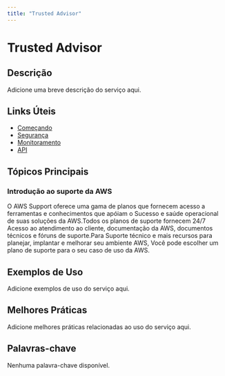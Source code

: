 ```yaml
---
title: "Trusted Advisor"
---
```


# Trusted Advisor

## Descrição

Adicione uma breve descrição do serviço aqui.

## Links Úteis

- [Começando](https://docs.aws.amazon.com/awssupport/latest/user/getting-started.html)
- [Segurança](https://docs.aws.amazon.com/awssupport/latest/user/security.html)
- [Monitoramento](https://docs.aws.amazon.com/awssupport/latest/user/monitoring.html)
- [API](https://docs.aws.amazon.com/awssupport/latest/user/api.html)

## Tópicos Principais

### Introdução ao suporte da AWS

O AWS Support oferece uma gama de planos que fornecem acesso a ferramentas e conhecimentos que apóiam o
Sucesso e saúde operacional de suas soluções da AWS.Todos os planos de suporte fornecem 24/7
Acesso ao atendimento ao cliente, documentação da AWS, documentos técnicos e fóruns de suporte.Para
Suporte técnico e mais recursos para planejar, implantar e melhorar seu ambiente AWS,
Você pode escolher um plano de suporte para o seu caso de uso da AWS.

## Exemplos de Uso

Adicione exemplos de uso do serviço aqui.

## Melhores Práticas

Adicione melhores práticas relacionadas ao uso do serviço aqui.

## Palavras-chave

Nenhuma palavra-chave disponível.

